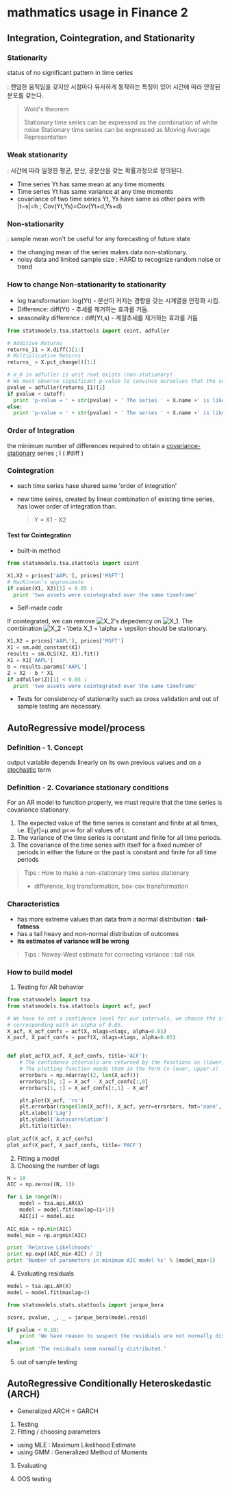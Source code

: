 # mathmatics usage in Finance 2

## Integration, Cointegration, and Stationarity

### Stationarity 

status of no significant pattern  in time series

: 랜덤한 움직임을 갖지만 시점마다 유사하게 동작하는 특징이 있어 시간에 따라 안정된 분포를 갖는다. 

> Wold's theorem
>
> Stationary time series can be expressed as the combination of white noise
> Stationary time series can be expressed as Moving Average Representation

### Weak stationarity 
: 시간에 따라 일정한 평균, 분산, 공분산을 갖는 확률과정으로 정의된다. 

- Time series Yt has same mean at any time moments
- Time series Yt has same variance at any time moments 
- covariance of two time series Yt, Ys have same as other pairs with |t−s|=h ; Cov(Yt,Ys)=Cov(Yt+d,Ys+d)

### Non-stationarity
 : sample mean won't be useful for any forecasting of future state

- the changing mean of the series makes data non-stationary.
- noisy data and limited sample size  : HARD to recognize random noise or trend

### How to change Non-stationarity to stationarity

- log transformation: log(Yt) - 분산이 커지는 경향을 갖는 시계열을 안정화 시킴.
- Difference: diff(Yt) - 추세를 제거하는 효과를 거둠.
- seasonality difference : diff(Yt,s) - 계절추세를 제거하는 효과를 거둠

```python
from statsmodels.tsa.stattools import coint, adfuller

# Additive Returns
returns_I1 = X.diff()[1:]
# Multiplicative Returns
returns_ = X.pct_change()[1:]

# H_0 in adfuller is unit root exists (non-stationary)
# We must observe significant p-value to convince ourselves that the series is stationary
pvalue = adfuller(returns_I1)[1]
if pvalue < cutoff:
  print 'p-value = ' + str(pvalue) + ' The series ' + X.name +' is likely stationary.'
else:
  print 'p-value = ' + str(pvalue) + ' The series ' + X.name +' is likely non-stationary.'


```

### Order of Integration

the minimum number of differences required to obtain a [covariance-stationary](https://en.wikipedia.org/wiki/Stationary_process#Weak_or_wide-sense_stationarity) series ; I ( #diff )

### Cointegration

- each time series hase shared same 'order of integration'

- new time seires, created by linear combination of existing time series, has lower order of integration than.

  > Y = X1 - X2

#### Test for Cointegration

- built-in method

```python
from statsmodels.tsa.stattools import coint

X1,X2 = prices['AAPL'], prices['MSFT']
# MacKinnon’s approximate 
if coint(X1, X2)[1] < 0.05 :
  print 'two assets were cointegrated over the same timeframe'
```

- Self-made code

If cointegrated, we can remove ![$X_2$](https://render.githubusercontent.com/render/math?math=X_2&mode=inline)'s depedency on ![$X_1$](https://render.githubusercontent.com/render/math?math=X_1&mode=inline). The combination ![$X_2 - \beta X_1 = \alpha + \epsilon$](https://render.githubusercontent.com/render/math?math=X_2%20-%20%5Cbeta%20X_1%20%3D%20%5Calpha%20%2B%20%5Cepsilon&mode=inline) should be stationary.

```python
X1,X2 = prices['AAPL'], prices['MSFT']
X1 = sm.add_constant(X1)
results = sm.OLS(X2, X1).fit()
X1 = X1['AAPL']
b = results.params['AAPL']
Z = X2 - b * X1
if adfuller(Z)[1] < 0.05 :
  print 'two assets were cointegrated over the same timeframe'
```



* Tests for consistency of stationarity such as cross validation and out of sample testing are necessary. 



## AutoRegressive model/process

### Definition - 1. Concept 

output variable depends linearly on its own previous values and on a [stochastic](https://en.wikipedia.org/wiki/Stochastic_variable) term

### Definition - 2. Covariance stationary conditions 

For an AR model to function properly, we must require that the time series is covariance stationary. 

1. The expected value of the time series is constant and finite at all times, i.e. E[yt]=μ and μ<∞ for all values of t.
2. The variance of the time series is constant and finite for all time periods.
3. The covariance of the time series with itself for a fixed number of periods in either the future or the past is constant and finite for all time periods

> Tips : How to make a non-stationary time series stationary
>
> -  difference, log transformation, box-cox transformation

### Characteristics 

- has more extreme values than data from a normal distribution : **tail-fatness**
- has a tail heavy and non-normal distribution of outcomes
- **its estimates of variance will be wrong**

> Tips : Newey-West estimate for correcting variance : tail risk

### How to build model

1. Testing for AR behavior

```python
from statsmodels import tsa
from statsmodels.tsa.stattools import acf, pacf

# We have to set a confidence level for our intervals, we choose the standard of 95%,
# corresponding with an alpha of 0.05.
X_acf, X_acf_confs = acf(X, nlags=nlags, alpha=0.05)
X_pacf, X_pacf_confs = pacf(X, nlags=nlags, alpha=0.05)


def plot_acf(X_acf, X_acf_confs, title='ACF'):
    # The confidence intervals are returned by the functions as (lower, upper)
    # The plotting function needs them in the form (x-lower, upper-x)
    errorbars = np.ndarray((2, len(X_acf)))
    errorbars[0, :] = X_acf - X_acf_confs[:,0]
    errorbars[1, :] = X_acf_confs[:,1] - X_acf

    plt.plot(X_acf, 'ro')
    plt.errorbar(range(len(X_acf)), X_acf, yerr=errorbars, fmt='none', ecolor='gray', capthick=2)
    plt.xlabel('Lag')
    plt.ylabel('Autocorrelation')
    plt.title(title);
    
plot_acf(X_acf, X_acf_confs)
plot_acf(X_pacf, X_pacf_confs, title='PACF')
```

2. Fitting a model
3. Choosing the number of lags

```python
N = 10
AIC = np.zeros((N, 1))

for i in range(N):
    model = tsa.api.AR(X)
    model = model.fit(maxlag=(i+1))
    AIC[i] = model.aic
    
AIC_min = np.min(AIC)
model_min = np.argmin(AIC)

print 'Relative Likelihoods'
print np.exp((AIC_min-AIC) / 2)
print 'Number of parameters in minimum AIC model %s' % (model_min+1)
```

4. Evaluating residuals

```python
model = tsa.api.AR(X)
model = model.fit(maxlag=3)

from statsmodels.stats.stattools import jarque_bera

score, pvalue, _, _ = jarque_bera(model.resid)

if pvalue < 0.10:
    print 'We have reason to suspect the residuals are not normally distributed.'
else:
    print 'The residuals seem normally distributed.'
```

5. out of sample testing

   

## AutoRegressive Conditionally Heteroskedastic (ARCH)

- Generalized ARCH = GARCH

1. Testing
2. Fitting / choosing parameters

- using MLE : Maximum Likelihood Estimate
- using GMM :  Generalized Method of Moments

3. Evaluating

4. OOS testing

```python

```



## 